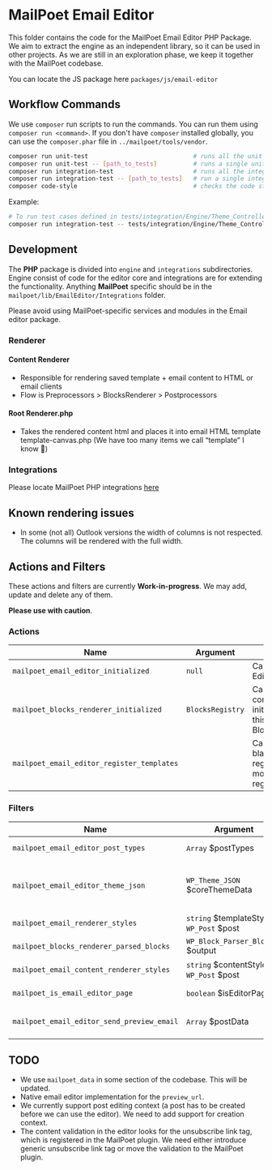 # MailPoet Email Editor

This folder contains the code for the MailPoet Email Editor PHP Package.
We aim to extract the engine as an independent library, so it can be used in other projects.
As we are still in an exploration phase, we keep it together with the MailPoet codebase.

You can locate the JS package here `packages/js/email-editor`

## Workflow Commands
We use `composer` run scripts to run the commands. You can run them using `composer run <command>`.
If you don't have `composer` installed globally, you can use the `composer.phar` file in `../mailpoet/tools/vendor`.

```bash
composer run unit-test                             # runs all the unit tests
composer run unit-test -- [path_to_tests]          # runs a single unit test or a directory of tests
composer run integration-test                      # runs all the integrations tests
composer run integration-test -- [path_to_tests]   # run a single integration test or a directory of tests
composer code-style                                # checks the code style
```
Example:
```bash
# To run test cases defined in tests/integration/Engine/Theme_Controller_Test.php run
composer run integration-test -- tests/integration/Engine/Theme_Controller_Test.php
```

## Development

The **PHP** package is divided into `engine` and `integrations` subdirectories.
Engine consist of code for the editor core and integrations are for extending the functionality.
Anything **MailPoet** specific should be in the `mailpoet/lib/EmailEditor/Integrations` folder.

Please avoid using MailPoet-specific services and modules in the Email editor package.

### Renderer
#### Content Renderer
* Responsible for rendering saved template + email content to HTML or email clients
* Flow is Preprocessors > BlocksRenderer > Postprocessors

#### Root Renderer.php
* Takes the rendered content html and places it into email HTML template template-canvas.php (We have too many items we call “template” I know 🙁)

### Integrations
Please locate MailPoet PHP integrations [here](https://github.com/mailpoet/mailpoet/tree/13bf305aeb29bbadd0695ee02a3735e62cc4f21f/mailpoet/lib/EmailEditor/Integrations/MailPoet)


## Known rendering issues

- In some (not all) Outlook versions the width of columns is not respected. The columns will be rendered with the full width.

## Actions and Filters

These actions and filters are currently **Work-in-progress**.
We may add, update and delete any of them.

**Please use with caution**.

### Actions

| Name                                       | Argument         | Description                                                                                                      |
|--------------------------------------------|------------------|------------------------------------------------------------------------------------------------------------------|
| `mailpoet_email_editor_initialized`        | `null`           | Called when the Email Editor is initialized                                                                      |
| `mailpoet_blocks_renderer_initialized`     | `BlocksRegistry` | Called when the block content renderer is initialized. You may use this to add a new BlockRenderer               |
| `mailpoet_email_editor_register_templates` |                  | Called when the basic blank email template is registered. You can add more templates via register_block_template |

### Filters

| Name                                       | Argument                                  | Return                                                       | Description                                                                                                                                                         |
|--------------------------------------------|-------------------------------------------|--------------------------------------------------------------|---------------------------------------------------------------------------------------------------------------------------------------------------------------------|
| `mailpoet_email_editor_post_types`         | `Array` $postTypes                        | `Array` EmailPostType                                        | Applied to the list of post types used by the `getPostTypes` method                                                                                                 |
| `mailpoet_email_editor_theme_json`         | `WP_Theme_JSON` $coreThemeData            | `WP_Theme_JSON` $themeJson                                   | Applied to the theme json data. This theme json data is created from the merging of the `WP_Theme_JSON_Resolver::get_core_data` and MailPoet owns `theme.json` file |
| `mailpoet_email_renderer_styles`           | `string` $templateStyles, `WP_Post` $post | `string` $templateStyles                                     | Applied to the email editor template styles.                                                                                                                        |
| `mailpoet_blocks_renderer_parsed_blocks`   | `WP_Block_Parser_Block[]` $output         | `WP_Block_Parser_Block[]` $output                            | Applied to the result of parsed blocks created by the BlocksParser.                                                                                                 |
| `mailpoet_email_content_renderer_styles`   | `string` $contentStyles, `WP_Post` $post  | `string` $contentStyles                                      | Applied to the inline content styles prior to use by the CSS Inliner.                                                                                               |
| `mailpoet_is_email_editor_page`            | `boolean` $isEditorPage                   | `boolean`                                                    | Check current page is the email editor page                                                                                                                         |
| `mailpoet_email_editor_send_preview_email` | `Array` $postData                         | `boolean` Result of processing. Was email sent successfully? | Allows override of the send preview mail function. Folks may choose to use custom implementation                                                                    |

## TODO
- We use `mailpoet_data` in some section of the codebase. This will be updated.
- Native email editor implementation for the `preview_url`.
- We currently support post editing context (a post has to be created before we can use the editor). We need to add support for creation context.
- The content validation in the editor looks for the unsubscribe link tag, which is registered in the MailPoet plugin. We need either introduce generic unsubscribe link tag or move the validation to the MailPoet plugin.
